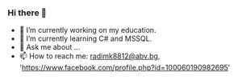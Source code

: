 ### Hi there 👋

- 🔭 I’m currently working on my education.
- 🌱 I’m currently learning C# and MSSQL.
- 💬 Ask me about ...
- 📫 How to reach me: radimk8812@abv.bg, 'https://www.facebook.com/profile.php?id=100060190982695'
